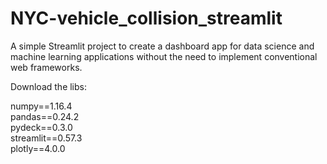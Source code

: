 # NYC-vehicle_collision_streamlit

A simple Streamlit project to create a dashboard app for data science and machine learning applications without the need to implement conventional web frameworks.

Download the libs: 

numpy==1.16.4
<br>
pandas==0.24.2  <br>
pydeck==0.3.0    <br>
streamlit==0.57.3  <br>
plotly==4.0.0  <br>
